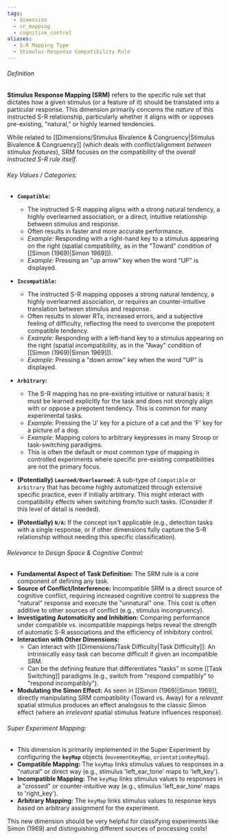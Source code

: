 ```yaml
---
tags:
  - dimension
  - sr_mapping
  - cognitive_control
aliases:
  - S-R Mapping Type
  - Stimulus-Response Compatibility Rule
---
```


###### Definition
**Stimulus Response Mapping (SRM)** refers to the specific rule set that dictates how a given stimulus (or a feature of it) should be translated into a particular response. This dimension primarily concerns the *nature* of this instructed S-R relationship, particularly whether it aligns with or opposes pre-existing, "natural," or highly learned tendencies.

While related to [[Dimensions/Stimulus Bivalence & Congruency|Stimulus Bivalence & Congruency]] (which deals with conflict/alignment *between stimulus features*), SRM focuses on the compatibility of the *overall instructed S-R rule itself*.

###### Key Values / Categories:

*   **`Compatible`:**
    *   The instructed S-R mapping aligns with a strong natural tendency, a highly overlearned association, or a direct, intuitive relationship between stimulus and response.
    *   Often results in faster and more accurate performance.
    *   *Example:* Responding with a right-hand key to a stimulus appearing on the right (spatial compatibility, as in the "Toward" condition of [[Simon (1969)|Simon 1969]]).
    *   *Example:* Pressing an "up arrow" key when the word "UP" is displayed.

*   **`Incompatible`:**
    *   The instructed S-R mapping opposes a strong natural tendency, a highly overlearned association, or requires an counter-intuitive translation between stimulus and response.
    *   Often results in slower RTs, increased errors, and a subjective feeling of difficulty, reflecting the need to overcome the prepotent compatible tendency.
    *   *Example:* Responding with a left-hand key to a stimulus appearing on the right (spatial incompatibility, as in the "Away" condition of [[Simon (1969)|Simon 1969]]).
    *   *Example:* Pressing a "down arrow" key when the word "UP" is displayed.

*   **`Arbitrary`:**
    *   The S-R mapping has no pre-existing intuitive or natural basis; it must be learned explicitly for the task and does not strongly align with or oppose a prepotent tendency. This is common for many experimental tasks.
    *   *Example:* Pressing the 'J' key for a picture of a cat and the 'F' key for a picture of a dog.
    *   *Example:* Mapping colors to arbitrary keypresses in many Stroop or task-switching paradigms.
    *   This is often the default or most common type of mapping in controlled experiments where specific pre-existing compatibilities are not the primary focus.

*   **(Potentially) `Learned/Overlearned`:** A sub-type of `Compatible` or `Arbitrary` that has become highly automatized through extensive specific practice, even if initially arbitrary. This might interact with compatibility effects when switching from/to such tasks. (Consider if this level of detail is needed).

*   **(Potentially) `N/A`:** If the concept isn't applicable (e.g., detection tasks with a single response, or if other dimensions fully capture the S-R relationship without needing this specific classification).

###### Relevance to Design Space & Cognitive Control:

*   **Fundamental Aspect of Task Definition:** The SRM rule is a core component of defining any task.
*   **Source of Conflict/Interference:** Incompatible SRM is a direct source of cognitive conflict, requiring increased cognitive control to suppress the "natural" response and execute the "unnatural" one. This cost is often additive to other sources of conflict (e.g., stimulus incongruency).
*   **Investigating Automaticity and Inhibition:** Comparing performance under compatible vs. incompatible mappings helps reveal the strength of automatic S-R associations and the efficiency of inhibitory control.
*   **Interaction with Other Dimensions:**
    *   Can interact with [[Dimensions/Task Difficulty|Task Difficulty]]: An intrinsically easy task can become difficult if given an incompatible SRM.
    *   Can be the defining feature that differentiates "tasks" in some [[Task Switching]] paradigms (e.g., switch from "respond compatibly" to "respond incompatibly").
*   **Modulating the Simon Effect:** As seen in [[Simon (1969)|Simon 1969]], directly manipulating SRM compatibility (Toward vs. Away) for a *relevant* spatial stimulus produces an effect analogous to the classic Simon effect (where an *irrelevant* spatial stimulus feature influences response).

###### Super Experiment Mapping:

*   This dimension is primarily implemented in the Super Experiment by configuring the **`keyMap`** objects (`movementKeyMap`, `orientationKeyMap`).
*   **Compatible Mapping:** The `keyMap` links stimulus values to responses in a "natural" or direct way (e.g., stimulus 'left_ear_tone' maps to 'left_key').
*   **Incompatible Mapping:** The `keyMap` links stimulus values to responses in a "crossed" or counter-intuitive way (e.g., stimulus 'left_ear_tone' maps to 'right_key').
*   **Arbitrary Mapping:** The `keyMap` links stimulus values to response keys based on arbitrary assignment for the experiment.

This new dimension should be very helpful for classifying experiments like Simon (1969) and distinguishing different sources of processing costs!